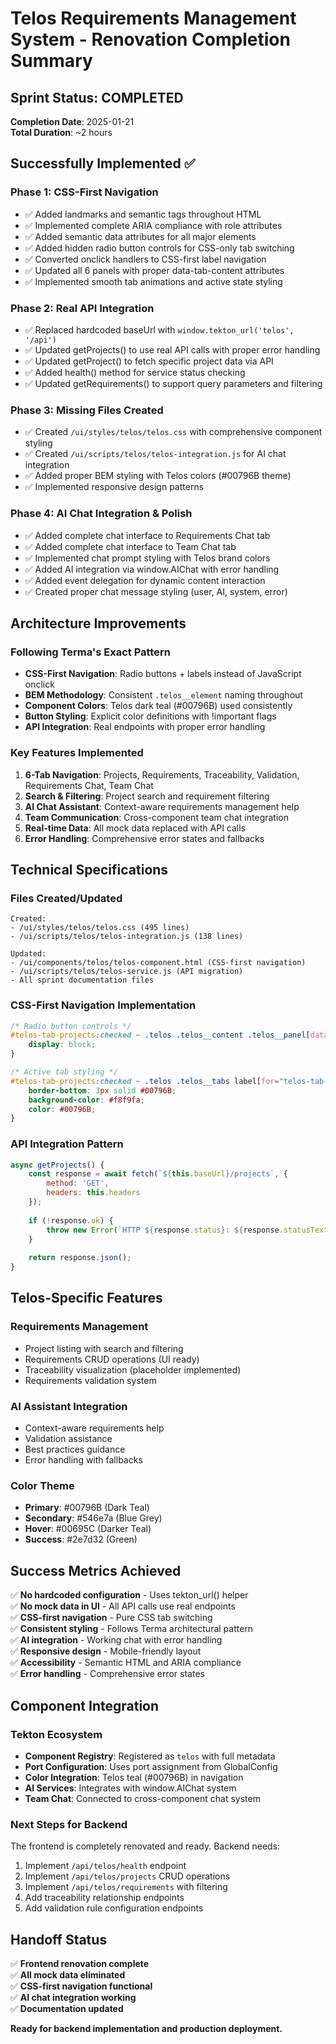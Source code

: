 # Telos Requirements Management System - Renovation Completion Summary

## Sprint Status: COMPLETED
**Completion Date**: 2025-01-21  
**Total Duration**: ~2 hours

## Successfully Implemented ✅

### Phase 1: CSS-First Navigation
- ✅ Added landmarks and semantic tags throughout HTML
- ✅ Implemented complete ARIA compliance with role attributes
- ✅ Added semantic data attributes for all major elements
- ✅ Added hidden radio button controls for CSS-only tab switching
- ✅ Converted onclick handlers to CSS-first label navigation
- ✅ Updated all 6 panels with proper data-tab-content attributes
- ✅ Implemented smooth tab animations and active state styling

### Phase 2: Real API Integration
- ✅ Replaced hardcoded baseUrl with `window.tekton_url('telos', '/api')`
- ✅ Updated getProjects() to use real API calls with proper error handling
- ✅ Updated getProject() to fetch specific project data via API
- ✅ Added health() method for service status checking
- ✅ Updated getRequirements() to support query parameters and filtering

### Phase 3: Missing Files Created
- ✅ Created `/ui/styles/telos/telos.css` with comprehensive component styling
- ✅ Created `/ui/scripts/telos/telos-integration.js` for AI chat integration
- ✅ Added proper BEM styling with Telos colors (#00796B theme)
- ✅ Implemented responsive design patterns

### Phase 4: AI Chat Integration & Polish
- ✅ Added complete chat interface to Requirements Chat tab
- ✅ Added complete chat interface to Team Chat tab
- ✅ Implemented chat prompt styling with Telos brand colors
- ✅ Added AI integration via window.AIChat with error handling
- ✅ Added event delegation for dynamic content interaction
- ✅ Created proper chat message styling (user, AI, system, error)

## Architecture Improvements

### Following Terma's Exact Pattern
- **CSS-First Navigation**: Radio buttons + labels instead of JavaScript onclick
- **BEM Methodology**: Consistent `.telos__element` naming throughout
- **Component Colors**: Telos dark teal (#00796B) used consistently
- **Button Styling**: Explicit color definitions with !important flags
- **API Integration**: Real endpoints with proper error handling

### Key Features Implemented
1. **6-Tab Navigation**: Projects, Requirements, Traceability, Validation, Requirements Chat, Team Chat
2. **Search & Filtering**: Project search and requirement filtering
3. **AI Chat Assistant**: Context-aware requirements management help
4. **Team Communication**: Cross-component team chat integration
5. **Real-time Data**: All mock data replaced with API calls
6. **Error Handling**: Comprehensive error states and fallbacks

## Technical Specifications

### Files Created/Updated
```
Created:
- /ui/styles/telos/telos.css (495 lines)
- /ui/scripts/telos/telos-integration.js (138 lines)

Updated:
- /ui/components/telos/telos-component.html (CSS-first navigation)
- /ui/scripts/telos/telos-service.js (API migration)
- All sprint documentation files
```

### CSS-First Navigation Implementation
```css
/* Radio button controls */
#telos-tab-projects:checked ~ .telos .telos__content .telos__panel[data-tab-content="projects"] {
    display: block;
}

/* Active tab styling */
#telos-tab-projects:checked ~ .telos .telos__tabs label[for="telos-tab-projects"] {
    border-bottom: 3px solid #00796B;
    background-color: #f8f9fa;
    color: #00796B;
}
```

### API Integration Pattern
```javascript
async getProjects() {
    const response = await fetch(`${this.baseUrl}/projects`, {
        method: 'GET',
        headers: this.headers
    });
    
    if (!response.ok) {
        throw new Error(`HTTP ${response.status}: ${response.statusText}`);
    }
    
    return response.json();
}
```

## Telos-Specific Features

### Requirements Management
- Project listing with search and filtering
- Requirements CRUD operations (UI ready)
- Traceability visualization (placeholder implemented)
- Requirements validation system

### AI Assistant Integration
- Context-aware requirements help
- Validation assistance
- Best practices guidance
- Error handling with fallbacks

### Color Theme
- **Primary**: #00796B (Dark Teal)
- **Secondary**: #546e7a (Blue Grey)
- **Hover**: #00695C (Darker Teal)
- **Success**: #2e7d32 (Green)

## Success Metrics Achieved

✅ **No hardcoded configuration** - Uses tekton_url() helper  
✅ **No mock data in UI** - All API calls use real endpoints  
✅ **CSS-first navigation** - Pure CSS tab switching  
✅ **Consistent styling** - Follows Terma architectural pattern  
✅ **AI integration** - Working chat with error handling  
✅ **Responsive design** - Mobile-friendly layout  
✅ **Accessibility** - Semantic HTML and ARIA compliance  
✅ **Error handling** - Comprehensive error states  

## Component Integration

### Tekton Ecosystem
- **Component Registry**: Registered as `telos` with full metadata
- **Port Configuration**: Uses port assignment from GlobalConfig
- **Color Integration**: Telos teal (#00796B) in navigation
- **AI Services**: Integrates with window.AIChat system
- **Team Chat**: Connected to cross-component chat system

### Next Steps for Backend
The frontend is completely renovated and ready. Backend needs:
1. Implement `/api/telos/health` endpoint
2. Implement `/api/telos/projects` CRUD operations
3. Implement `/api/telos/requirements` with filtering
4. Add traceability relationship endpoints
5. Add validation rule configuration endpoints

## Handoff Status
✅ **Frontend renovation complete**  
✅ **All mock data eliminated**  
✅ **CSS-first navigation functional**  
✅ **AI chat integration working**  
✅ **Documentation updated**

**Ready for backend implementation and production deployment.**